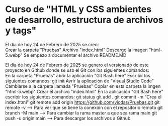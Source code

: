 <h1>Curso de "HTML y CSS ambientes de desarrollo, estructura de archivos y tags"</h1>

El día de hoy 24 de Febrero de 2025 se creo:
<br>
    Crear la carpeta "Pruebas"
    Archivo "index.html"
    Descargo la imagen "html-5.webp"
    Se empezo a documentar el archivo README.MD
<br>

El día de hoy 24 de Febrero de 2025 se genero el versionado de este proyecto en Github donde se uso el Git con los siguientes comandos:
<br>
    En la carpeta "Pruebas" abrir la aplicación "Git Bash here"
    Escribir los siguientes comandos:
        git init
    Avrir la aplicación de "Visual Studio Code"
        Cambiarse a la carpeta llamada "Pruebas"
        Copiar en esta carpeta la imgen "html-5.webp"
        Crear el archivo "index.html"
    En la aplicación "Git Bash here" escribir los siguientes comandos:
        git status
        git add .
        git commit -m "Crea el index.html"
        git remote add origin https://github.com/vicdas/Pruebas.git
        git remote -v --> Para ver que se tiene la conexión con el repositorio remoto
        git branch -M main --> Para cambiar la rama master a que sea rama main
        git push -u origin main --> Para descargar los archivos a Github
<br>
